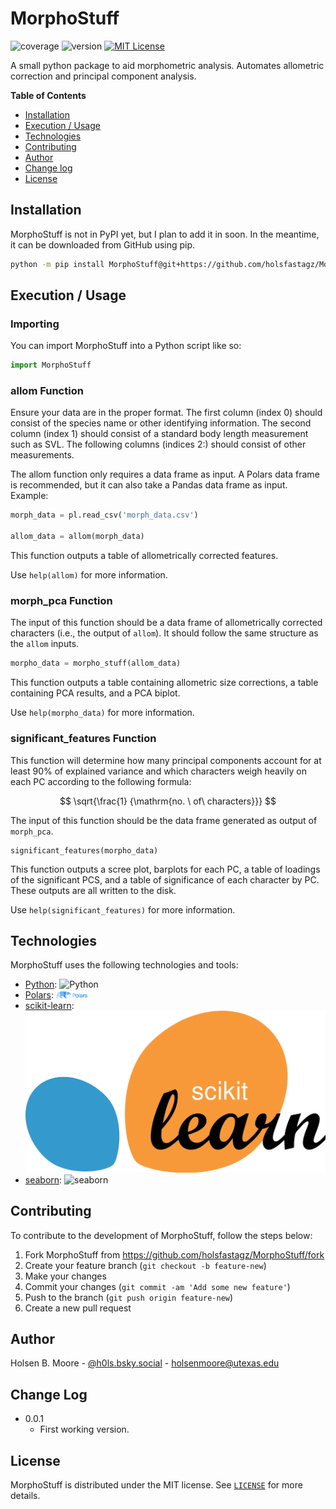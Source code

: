 # MorphoStuff

![coverage](https://img.shields.io/badge/coverage-70%25-yellowgreen)
![version](https://img.shields.io/badge/version-0.0.1-blue)
[![MIT License](https://img.shields.io/badge/License-MIT-green.svg)](https://choosealicense.com/licenses/mit/)

A small python package to aid morphometric analysis. Automates allometric
correction and principal component analysis.

**Table of Contents**
- [Installation](#installation)
- [Execution / Usage](#execution--usage)
- [Technologies](#technologies)
- [Contributing](#contributing)
- [Author](#author)
- [Change log](#change-log)
- [License](#license)

## Installation

MorphoStuff is not in PyPI yet, but I plan to add it in soon. In the meantime,
it can be downloaded from GitHub using pip.

```sh
python -m pip install MorphoStuff@git+https://github.com/holsfastagz/MorphoStuff.git
```

## Execution / Usage

### Importing

You can import MorphoStuff into a Python script like so:

```python
import MorphoStuff
```

### allom Function

Ensure your data are in the proper format. The first column (index 0)
should consist of the species name or other identifying information. The
second column (index 1) should consist of a standard body length measurement
such as SVL. The following columns (indices 2:) should consist of other
measurements. 

The allom function only requires a data frame as input. A Polars data frame
is recommended, but it can also take a Pandas data frame as input. Example:

```python
morph_data = pl.read_csv('morph_data.csv')

allom_data = allom(morph_data)
```

This function outputs a table of allometrically corrected features.

Use `help(allom)` for more information.

### morph_pca Function

The input of this function should be a data frame of allometrically corrected
characters (i.e., the output of `allom`). It should follow the same structure
as the `allom` inputs.

```python
morpho_data = morpho_stuff(allom_data)
```

This function outputs a table containing allometric size corrections, a table
containing PCA results, and a PCA biplot.

Use `help(morpho_data)` for more information.

### significant_features Function

This function will determine how many principal components account for at least
90% of explained variance and which characters weigh heavily on each PC
according to the following formula:

$$
\sqrt{\frac{1} {\mathrm{no. \ of\ characters}}}
$$

The input of this function should be the data frame generated as output of
`morph_pca`. 

```
significant_features(morpho_data)
```

This function outputs a scree plot, barplots for each PC, a table of loadings
of the significant PCS, and a table of significance of each character by PC.
These outputs are all written to the disk.

Use `help(significant_features)` for more information.

## Technologies

MorphoStuff uses the following technologies and tools:

- [Python](https://www.python.org/): ![Python](https://img.shields.io/badge/python-3670A0?style=for-the-badge&logo=python&logoColor=ffdd54)
- [Polars](https://pola.rs/): <img src="https://github.com/pola-rs/polars-static/blob/master/logos/polars_logo_blue_text.svg" width="50" />
- [scikit-learn](https://scikit-learn.org/stable/): ![scikit-learn](https://github.com/scikit-learn/scikit-learn/blob/main/doc/logos/1280px-scikit-learn-logo.png)
- [seaborn](https://seaborn.pydata.org/): ![seaborn](https://seaborn.pydata.org/_images/logo-wide-lightbg.svg)

## Contributing

To contribute to the development of MorphoStuff, follow the steps below:

1. Fork MorphoStuff from <https://github.com/holsfastagz/MorphoStuff/fork>
2. Create your feature branch (`git checkout -b feature-new`)
3. Make your changes
4. Commit your changes (`git commit -am 'Add some new feature'`)
5. Push to the branch (`git push origin feature-new`)
6. Create a new pull request

## Author

Holsen B. Moore - [@h0ls.bsky.social](https://bsky.app/profile/h0ls.bsky.social) - holsenmoore@utexas.edu

## Change Log 

- 0.0.1
    - First working version.

## License

MorphoStuff is distributed under the MIT license. See [`LICENSE`](LICENSE) for more details.